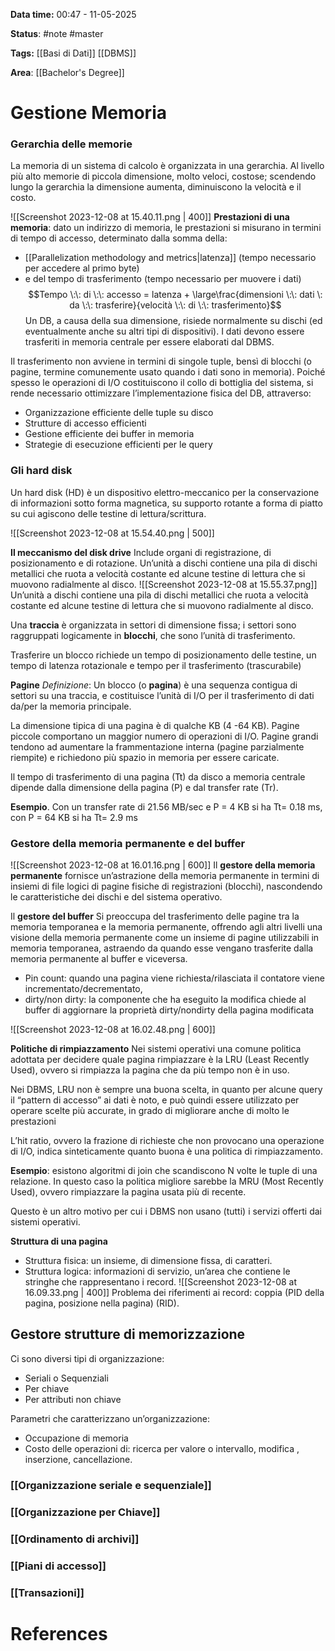 **Data time:** 00:47 - 11-05-2025

**Status**: #note #master 

**Tags:** [[Basi di Dati]] [[DBMS]]

**Area**: [[Bachelor's Degree]]
# Gestione Memoria

### Gerarchia delle memorie
La memoria di un sistema di calcolo è organizzata in una gerarchia. Al livello più alto memorie di piccola dimensione, molto veloci, costose; scendendo lungo la gerarchia la dimensione aumenta, diminuiscono la velocità e il costo.

![[Screenshot 2023-12-08 at 15.40.11.png | 400]]
**Prestazioni di una memoria**: dato un indirizzo di memoria, le prestazioni si misurano in termini di tempo di accesso, determinato dalla somma della:
- [[Parallelization methodology and metrics|latenza]] (tempo necessario per accedere al primo byte)
- e del tempo di trasferimento (tempo necessario per muovere i dati)
$$Tempo \:\: di \:\: accesso = latenza + \large\frac{dimensioni \:\: dati \: da \:\: trasferire}{velocità \:\: di \:\: trasferimento}$$
Un DB, a causa della sua dimensione, risiede normalmente su dischi (ed eventualmente anche su altri tipi di dispositivi). I dati devono essere trasferiti in memoria centrale per essere elaborati dal DBMS.

Il trasferimento non avviene in termini di singole tuple, bensì di blocchi (o pagine, termine comunemente usato quando i dati sono in memoria). Poiché spesso le operazioni di I/O costituiscono il collo di bottiglia del sistema, si rende necessario ottimizzare l’implementazione fisica del DB, attraverso:
- Organizzazione efficiente delle tuple su disco
- Strutture di accesso efficienti
- Gestione efficiente dei buffer in memoria
- Strategie di esecuzione efficienti per le query

### Gli hard disk
Un hard disk (HD) è un dispositivo elettro-meccanico per la conservazione di informazioni sotto forma magnetica, su supporto rotante a forma di piatto su cui agiscono delle testine di lettura/scrittura.

![[Screenshot 2023-12-08 at 15.54.40.png | 500]]

**Il meccanismo del disk drive**
Include organi di registrazione, di posizionamento e di rotazione. Un’unità a dischi contiene una pila di dischi metallici che ruota a velocità costante ed alcune testine di lettura che si muovono radialmente al disco.
![[Screenshot 2023-12-08 at 15.55.37.png]]
Un’unità a dischi contiene una pila di dischi metallici che ruota a velocità costante ed alcune testine di lettura che si muovono radialmente al disco.

Una **traccia** è organizzata in settori di dimensione fissa; i settori sono raggruppati logicamente in **blocchi**, che sono l’unità di trasferimento.

Trasferire un blocco richiede un tempo di posizionamento delle testine, un tempo di latenza rotazionale e tempo per il trasferimento (trascurabile)

**Pagine**
*Definizione*: Un blocco (o **pagina**) è una sequenza contigua di settori su una traccia, e costituisce l’unità di I/O per il trasferimento di dati da/per la memoria principale.

La dimensione tipica di una pagina è di qualche KB (4 -64 KB). Pagine piccole comportano un maggior numero di operazioni di I/O. Pagine grandi tendono ad aumentare la frammentazione interna (pagine parzialmente riempite) e richiedono più spazio in memoria per essere caricate.

Il tempo di trasferimento di una pagina (Tt) da disco a memoria centrale dipende dalla dimensione della pagina (P) e dal transfer rate (Tr).

**Esempio**. Con un transfer rate di 21.56 MB/sec e P = 4 KB si ha Tt= 0.18 ms, con P = 64 KB si ha Tt= 2.9 ms

### Gestore della memoria permanente e del buffer

![[Screenshot 2023-12-08 at 16.01.16.png | 600]]
Il **gestore della memoria permanente** fornisce un’astrazione della memoria permanente in termini di insiemi di file logici di pagine fisiche di registrazioni (blocchi), nascondendo le caratteristiche dei dischi e del sistema operativo.

Il **gestore del buffer** Si preoccupa del trasferimento delle pagine tra la memoria temporanea e la memoria permanente, offrendo agli altri livelli una visione della memoria permanente come un insieme di pagine utilizzabili in memoria temporanea, astraendo da quando esse vengano trasferite dalla memoria permanente al buffer e viceversa.
- Pin count: quando una pagina viene richiesta/rilasciata il contatore viene incrementato/decrementato, 
- dirty/non dirty: la componente che ha eseguito la modifica chiede al buffer di aggiornare la proprietà dirty/nondirty della pagina modificata

![[Screenshot 2023-12-08 at 16.02.48.png | 600]]

**Politiche di rimpiazzamento**
Nei sistemi operativi una comune politica adottata per decidere quale pagina rimpiazzare è la LRU (Least Recently Used), ovvero si rimpiazza la pagina che da più tempo non è in uso.

Nei DBMS, LRU non è sempre una buona scelta, in quanto per alcune query il “pattern di accesso” ai dati è noto, e può quindi essere utilizzato per operare scelte più accurate, in grado di migliorare anche di molto le prestazioni

L’hit ratio, ovvero la frazione di richieste che non provocano una operazione di I/O, indica sinteticamente quanto buona è una politica di rimpiazzamento.

**Esempio**: esistono algoritmi di join che scandiscono N volte le tuple di una relazione. In questo caso la politica migliore sarebbe la MRU (Most Recently Used), ovvero rimpiazzare la pagina usata più di recente.

Questo è un altro motivo per cui i DBMS non usano (tutti) i servizi offerti dai sistemi operativi.

**Struttura di una pagina**
- Struttura fisica: un insieme, di dimensione fissa, di caratteri.
- Struttura logica: informazioni di servizio, un’area che contiene le stringhe che rappresentano i record.
![[Screenshot 2023-12-08 at 16.09.33.png | 400]]
Problema dei riferimenti ai record: coppia (PID della pagina, posizione nella pagina) (RID).

## Gestore strutture di memorizzazione
Ci sono diversi tipi di organizzazione:
- Seriali o Sequenziali
- Per chiave
- Per attributi non chiave

Parametri che caratterizzano un’organizzazione:
- Occupazione di memoria
- Costo delle operazioni di: ricerca per valore o intervallo, modifica , inserzione, cancellazione.

### [[Organizzazione seriale e sequenziale]]

### [[Organizzazione per Chiave]]

### [[Ordinamento di archivi]]

### [[Piani di accesso]]

### [[Transazioni]]
# References